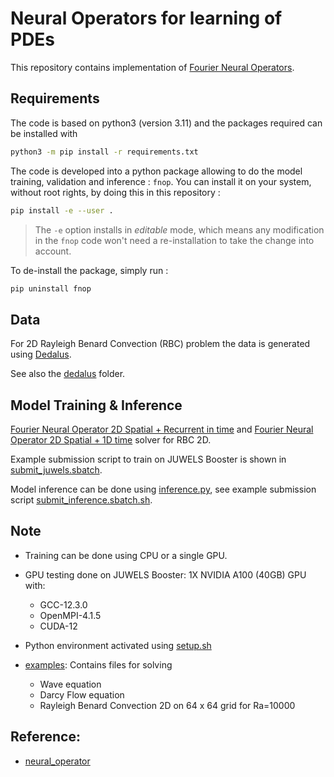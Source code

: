 # Neural Operators for learning of PDEs

This repository contains implementation of [Fourier Neural Operators](https://arxiv.org/abs/2010.08895).

## Requirements

The code is based on python3 (version 3.11) and the packages required can be installed with

```bash
python3 -m pip install -r requirements.txt
```

The code is developed into a python package allowing to do the model training, validation and inference :
`fnop`. You can install it on your system, without root rights, by doing this in this repository :

```bash
pip install -e --user .
```

> The `-e` option installs in _editable_ mode, which means any modification in the `fnop` code won't need a re-installation to take the change into account.

To de-install the package, simply run :

```bash
pip uninstall fnop
```

## Data

For 2D Rayleigh Benard Convection (RBC) problem the data is generated using [Dedalus](https://dedalus-project.readthedocs.io/en/latest/pages/examples/ivp_2d_rayleigh_benard.html).

See also the [dedalus](./dedalus/) folder.


## Model Training & Inference

[Fourier Neural Operator 2D Spatial + Recurrent in time](./fnop/models/fno2d_recurrent.py) and [Fourier Neural Operator 2D Spatial + 1D time](./fnop/models/fno3d.py) solver for RBC 2D.

Example submission script to train on JUWELS Booster is shown in [submit_juwels.sbatch](./launch_scripts/submit_juwels.sbatch.sh).

Model inference can be done using [inference.py](./fnop/inference/inference.py), see example submission script [submit_inference.sbatch.sh](./launch_scripts/submit_inference.sbatch.sh).

## Note

- Training can be done using CPU or a single GPU.

- GPU testing done on JUWELS Booster: 1X NVIDIA A100 (40GB) GPU with:
	- GCC-12.3.0 
	- OpenMPI-4.1.5 
	- CUDA-12 

- Python environment activated using [setup.sh](./setup.sh)
- [examples](./examples/): Contains files for solving 
	- Wave equation
	- Darcy Flow equation
	- Rayleigh Benard Convection 2D on 64 x 64 grid for Ra=10000 
	
## Reference:

- [neural_operator](https://github.com/neuraloperator/neuraloperator.git)